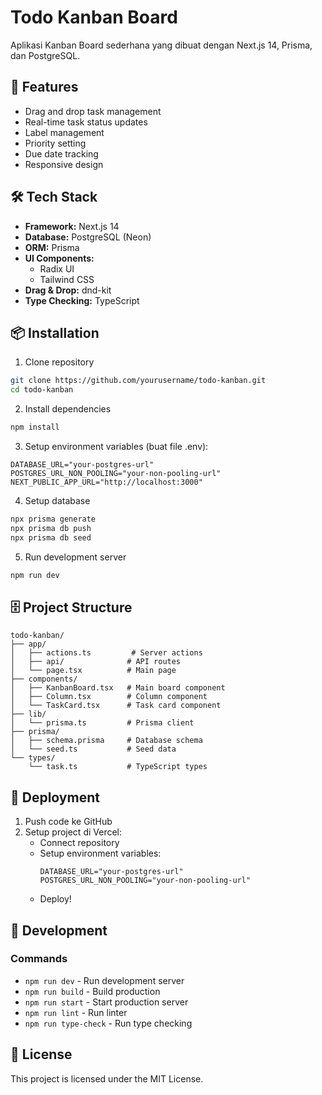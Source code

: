 # Todo Kanban Board

Aplikasi Kanban Board sederhana yang dibuat dengan Next.js 14, Prisma, dan PostgreSQL.

## 🚀 Features

- Drag and drop task management
- Real-time task status updates
- Label management
- Priority setting
- Due date tracking
- Responsive design

## 🛠️ Tech Stack

- **Framework:** Next.js 14
- **Database:** PostgreSQL (Neon)
- **ORM:** Prisma
- **UI Components:**
  - Radix UI
  - Tailwind CSS
- **Drag & Drop:** dnd-kit
- **Type Checking:** TypeScript

## 📦 Installation

1. Clone repository

```bash
git clone https://github.com/yourusername/todo-kanban.git
cd todo-kanban
```

2. Install dependencies

```bash
npm install
```

3. Setup environment variables (buat file .env):

```env
DATABASE_URL="your-postgres-url"
POSTGRES_URL_NON_POOLING="your-non-pooling-url"
NEXT_PUBLIC_APP_URL="http://localhost:3000"
```

4. Setup database

```bash
npx prisma generate
npx prisma db push
npx prisma db seed
```

5. Run development server

```bash
npm run dev
```

## 🗄️ Project Structure

```
todo-kanban/
├── app/
│   ├── actions.ts         # Server actions
│   ├── api/              # API routes
│   └── page.tsx          # Main page
├── components/
│   ├── KanbanBoard.tsx   # Main board component
│   ├── Column.tsx        # Column component
│   └── TaskCard.tsx      # Task card component
├── lib/
│   └── prisma.ts         # Prisma client
├── prisma/
│   ├── schema.prisma     # Database schema
│   └── seed.ts           # Seed data
└── types/
    └── task.ts           # TypeScript types
```

## 🚀 Deployment

1. Push code ke GitHub
2. Setup project di Vercel:
   - Connect repository
   - Setup environment variables:
     ```env
     DATABASE_URL="your-postgres-url"
     POSTGRES_URL_NON_POOLING="your-non-pooling-url"
     ```
   - Deploy!

## 🧪 Development

### Commands

- `npm run dev` - Run development server
- `npm run build` - Build production
- `npm run start` - Start production server
- `npm run lint` - Run linter
- `npm run type-check` - Run type checking

## 📄 License

This project is licensed under the MIT License.
